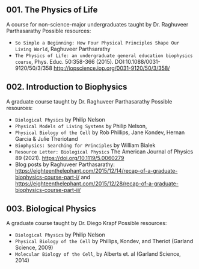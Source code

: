 ## 001. The Physics of Life
A course for non-science-major undergraduates
taught by Dr. Raghuveer Parthasarathy 
Possible resources:
- `So Simple a Beginning: How Four Physical Principles Shape Our Living World`, Raghuveer Parthsarathy 
- `The Physics of Life: an undergraduate general education biophysics course`, Phys. Educ. 50:358-366 (2015). DOI:10.1088/0031-9120/50/3/358  http://iopscience.iop.org/0031-9120/50/3/358/

## 002. Introduction to Biophysics

A graduate course taught by Dr. Raghuveer Parthasarathy
Possible resources:
- `Biological Physics` by Philip Nelson
- `Physical Models of Living Systems` by Philip Nelson,
- `Physical Biology of the Cell` by Rob Phillips, Jane Kondev, Hernan Garcia & Julie Theriotand
- `Biophysics: Searching for Principles` by  William Bialek
- `Resource Letter: Biological Physics` The American Journal of Physics 89 (2021). https://doi.org/10.1119/5.0060279
- Blog posts by Raghuveer Parthasarathy: https://eighteenthelephant.com/2015/12/14/recap-of-a-graduate-biophysics-course-part-i/ and https://eighteenthelephant.com/2015/12/28/recap-of-a-graduate-biophysics-course-part-ii/

## 003. Biological Physics
A graduate course taught by Dr. Diego Krapf
Possible resources:
- `Biological Physics` by Philip Nelson
- `Physical Biology of the Cell` by Phillips, Kondev, and Theriot (Garland Science, 2009)
- `Molecular Biology of the Cell`, by Alberts et. al (Garland Science, 2014)
